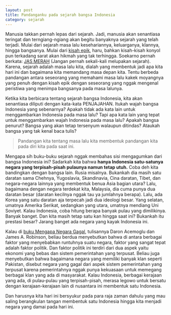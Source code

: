 ```yaml
---
layout: post
title: Pandanganku pada sejarah bangsa Indonesia
category: sejarah
---
```


Manusia takkan pernah lepas dari sejarah. Jadi, manusia akan senantiasa teringat dan terngiang-ngiang akan begitu banyaknya sejarah yang telah terjadi. Mulai dari sejarah masa lalu kesehariannya, keluarganya, klannya, hingga bangsanya. Mulai dari [kisah epik](https://www.memomuslimah.com/), haru, bahkan kisah-kisah konyol pun terkadang sarat akan hikmah yang tak terhingga. Soekarno pernah berkata: [JAS MERAH](https://www.idutinov.com/) (Jangan pernah sekali-kali melupakan sejarah). Karena, sejarah adalah masa lalu kita, dialah yang membentuk jadi apa kita hari ini dan bagaimana kita memandang masa depan kita. Tentu berbeda pandangan antara seseorang yang memahami masa lalu kakek moyangnya yang penuh dengan kisah epik dengan seseorang yang nggak mengenal peristiwa yang menimpa bangsanya pada masa lalunya.

Ketika kita berbicara tentang sejarah bangsa Indonesia, kita akan senantiasa diliputi dengan kata-kata PENJAJAHAN. Itukah wajah bangsa Indonesia yang sebenarnya? Apakah tidak ada kata lain untuk menggambarkan Indonesia pada masa lalu? Tapi apa kata lain yang tepat untuk menggambarkan wajah Indonesia pada masa lalu? Apakah bangsa penurut? Bangsa yang akan tetap tersenyum walaupun ditindas? Ataukah bangsa yang tak kenal baca tulis?

> Pandangan kita tentang masa lalu kita membentuk pandangan kita pada diri kita pada saat ini.

Mengapa sih buku-buku sejarah nggak membahas sisi mengagumkan dari bangsa Indonesia ini? Sadarkah kita bahwa **hanya Indonesia satu-satunya negara yang terpisah-pisah pulaunya namun tetap utuh.** Coba deh kita bandingkan dengan bangsa lain. Rusia misalnya. Bukankah dia masih satu daratan sama Chehnya, Yugoslavia, Skandinavia, Cina daratan, Tibet, dan negara-negara lainnya yang membentuk benua Asia bagian utara? Lalu, bagaimana dengan negara terdekat kita, Malaysia, dia cuma punya dua daratan besar (daratan kecilnya nggak tau ya jumlahnya berapa). Lalu, ada Korea yang satu daratan aja terpecah jadi dua ideologi besar. Yang selatan, umatnya Amerika Serikat, sedangkan yang utara, umatnya mendiang Uni Soviyet. Kalau Indonesia, coba hitung berapa banyak pulau yang dimilikinya. Banyak banget. Dan kita masih tetap satu kan hingga saat ini? Bukankah itu prestasi besar? Jarang banget ada negara yang kayak Indonesia ini.

Kalau di [buku Mengapa Negara Gagal](/review-buku-mengapa-negara-gagal), tulisannya Daron Acemoglu dan James A. Robinson, beliau berdua menyebutkan bahwa di antara berbagai faktor yang menyebabkan runtuhnya suatu negara, faktor yang sangat tepat adalah faktor politik. Dan faktor politik ini terdiri dari dua aspek yaitu ekonomi yang bebas dan sistem pemerintahan yang terpusat. Beliau juga menyebutkan bahwa bagaimana negara yang memiliki banyak klan seperti Pakistan, disebut negara yang gagal dari aspek sistem pemerintahan yang terpusat karena pemerintahnya nggak punya kekuasaan untuk memegang berbagai klan yang ada di masyarakat. Kalau Indonesia, berbagai kerajaan yang ada, di pulau-pulau yang terpisah-pisah, merasa legowo untuk bersatu dengan kerajaan-kerajaan lain di nusantara ini membentuk satu Indonesia.

Dan harusnya kita hari ini bersyukur pada para raja zaman dahulu yang mau saling berangkulan tangan membentuk satu Indonesia hingga kita menjadi negara yang damai pada hari ini.
